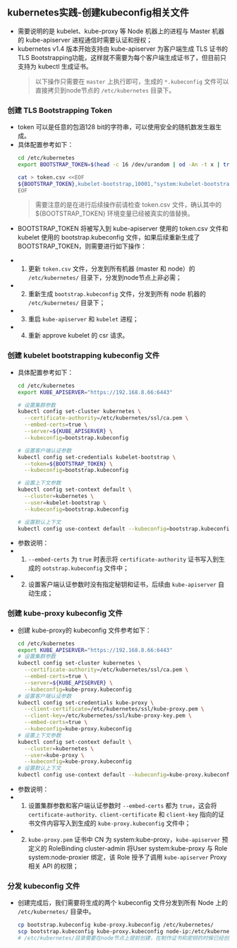 ## kubernetes实践-创建kubeconfig相关文件
- 需要说明的是 kubelet、kube-proxy 等 Node 机器上的进程与 Master 机器的 kube-apiserver 进程通信时需要认证和授权；
- kubernetes v1.4 版本开始支持由 kube-apiserver 为客户端生成 TLS 证书的 TLS Bootstrapping功能，这样就不需要为每个客户端生成证书了，但目前只支持为 kubectl 生成证书。
  > 以下操作只需要在 `master` 上执行即可，生成的 `*.kubeconfig` 文件可以直接拷贝到node节点的 `/etc/kubernetes` 目录下。

### 创建 TLS Bootstrapping Token
- token 可以是任意的包涵128 bit的字符串，可以使用安全的随机数发生器生成。
- 具体配置参考如下：
  ``` bash
  cd /etc/kubernetes
  export BOOTSTRAP_TOKEN=$(head -c 16 /dev/urandom | od -An -t x | tr -d ' ')
  
  cat > token.csv <<EOF
  ${BOOTSTRAP_TOKEN},kubelet-bootstrap,10001,"system:kubelet-bootstrap"
  EOF
  ```
  > 需要注意的是在进行后续操作前请检查 token.csv 文件，确认其中的 ${BOOTSTRAP_TOKEN} 环境变量已经被真实的值替换。
- BOOTSTRAP_TOKEN 将被写入到 kube-apiserver 使用的 token.csv 文件和 kubelet 使用的 bootstrap.kubeconfig 文件，如果后续重新生成了 BOOTSTRAP_TOKEN，则需要进行如下操作：
* 1. 更新 `token.csv` 文件，分发到所有机器 (master 和 node）的 `/etc/kubernetes/` 目录下，分发到node节点上非必需；
* 2. 重新生成 `bootstrap.kubeconfig` 文件，分发到所有 node 机器的 `/etc/kubernetes/` 目录下；
* 3. 重启 `kube-apiserver` 和 `kubelet` 进程；
* 4. 重新 approve kubelet 的 csr 请求。

### 创建 kubelet bootstrapping kubeconfig 文件
- 具体配置参考如下：
  ``` bash
  cd /etc/kubernetes
  export KUBE_APISERVER="https://192.168.8.66:6443"
  
  # 设置集群参数
  kubectl config set-cluster kubernetes \
    --certificate-authority=/etc/kubernetes/ssl/ca.pem \
    --embed-certs=true \
    --server=${KUBE_APISERVER} \
    --kubeconfig=bootstrap.kubeconfig
  
  # 设置客户端认证参数
  kubectl config set-credentials kubelet-bootstrap \
    --token=${BOOTSTRAP_TOKEN} \
    --kubeconfig=bootstrap.kubeconfig

  # 设置上下文参数
  kubectl config set-context default \
    --cluster=kubernetes \
    --user=kubelet-bootstrap \
    --kubeconfig=bootstrap.kubeconfig
  
  # 设置默认上下文
  kubectl config use-context default --kubeconfig=bootstrap.kubeconfig
  ```
- 参数说明：
- 1. `--embed-certs` 为 `true` 时表示将 `certificate-authority` 证书写入到生成的 `ootstrap.kubeconfig` 文件中；
- 2. 设置客户端认证参数时没有指定秘钥和证书，后续由 `kube-apiserver` 自动生成；

### 创建 kube-proxy kubeconfig 文件
- 创建 kube-proxy的 kubeconfig 文件参考如下：
  ``` bash
  cd /etc/kubernetes
  export KUBE_APISERVER="https://192.168.8.66:6443"
  # 设置集群参数
  kubectl config set-cluster kubernetes \
    --certificate-authority=/etc/kubernetes/ssl/ca.pem \
    --embed-certs=true \
    --server=${KUBE_APISERVER} \
    --kubeconfig=kube-proxy.kubeconfig
  # 设置客户端认证参数
  kubectl config set-credentials kube-proxy \
    --client-certificate=/etc/kubernetes/ssl/kube-proxy.pem \
    --client-key=/etc/kubernetes/ssl/kube-proxy-key.pem \
    --embed-certs=true \
    --kubeconfig=kube-proxy.kubeconfig
  # 设置上下文参数
  kubectl config set-context default \
    --cluster=kubernetes \
    --user=kube-proxy \
    --kubeconfig=kube-proxy.kubeconfig
  # 设置默认上下文
  kubectl config use-context default --kubeconfig=kube-proxy.kubeconfig
  ```
- 参数说明：
- 1. 设置集群参数和客户端认证参数时 `--embed-certs` 都为 `true`，这会将 `certificate-authority、client-certificate` 和 `client-key` 指向的证书文件内容写入到生成的 `kube-proxy.kubeconfig` 文件中；
- 2. `kube-proxy.pem` 证书中 CN 为 system:kube-proxy，`kube-apiserver` 预定义的 RoleBinding cluster-admin 将User system:kube-proxy 与 Role system:node-proxier 绑定，该 Role 授予了调用 `kube-apiserver` Proxy 相关 API 的权限；

### 分发 kubeconfig 文件
- 创建完成后，我们需要将生成的两个 kubeconfig 文件分发到所有 Node 上的 `/etc/kubernetes/` 目录中。
  ``` bash
  cp bootstrap.kubeconfig kube-proxy.kubeconfig /etc/kubernetes/
  scp bootstrap.kubeconfig kube-proxy.kubeconfig node-ip:/etc/kubernetes/
  # /etc/kubernetes/目录需要在node节点上提前创建，在制作证书和密钥的时候已经创建了所以不再赘述
  ```



  

